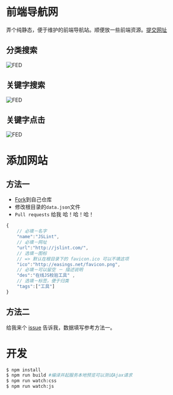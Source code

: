 # 前端导航网

弄个纯静态，便于维护的前端导航站。顺便放一些前端资源。[提交网址](https://github.com/jaywcjlove/FED/wiki/%E6%B7%BB%E5%8A%A0%E7%BD%91%E7%AB%99)


## 分类搜索

![FED](https://raw.githubusercontent.com/jaywcjlove/FED/gh-pages/img/fed.gif)

## 关键字搜索

![FED](https://raw.githubusercontent.com/jaywcjlove/FED/gh-pages/img/fed2.gif)

## 关键字点击

![FED](https://raw.githubusercontent.com/jaywcjlove/FED/gh-pages/img/fed3.gif)

# 添加网站

## 方法一

- [Fork](https://github.com/jaywcjlove/FED/issues#fork-destination-box)到自己仓库
- 修改根目录的`data.json`文件
- `Pull requests` 给我 哈！哈！哈！

```js
{
    // 必填－名字
    "name":"JSLint", 
    // 必填－网址
    "url":"http://jslint.com/", 
    // 选填－图标 
    // => 默认在根目录下的 favicon.ico 可以不填这项
    "ico":"http://easings.net/favicon.png",
    // 必填－可以留空 － 描述说明
    "des":"在线JS校验工具" ,
    // 选填－标签，便于归类
    "tags":["工具"]
}
```

## 方法二

给我来个 [issue](https://github.com/jaywcjlove/FED/issues) 告诉我，数据填写参考方法一。

# 开发

```bash
$ npm install
$ npm run build #编译并起服务本地预览可以测试Ajax请求
$ npm run watch:css
$ npm run watch:js
```
